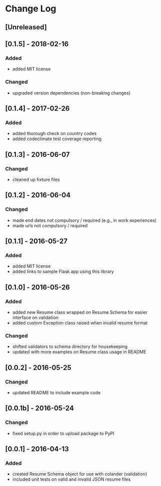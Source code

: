 # Change Log

## [Unreleased]

## [0.1.5] - 2018-02-16
### Added
- added MIT license

### Changed
- upgraded version dependencies (non-breaking changes)

## [0.1.4] - 2017-02-26
### Added
- added thorough check on country codes
- added codeclimate test coverage reporting

## [0.1.3] - 2016-06-07
### Changed
- cleaned up fixture files

## [0.1.2] - 2016-06-04
### Changed
- made end dates not compulsory / required (e.g., in work experiences)
- made urls not compulsory / required

## [0.1.1] - 2016-05-27
### Added
- added MIT license
- added links to sample Flask app using this library

## [0.1.0] - 2016-05-26
### Added
- added new Resume class wrapped on Resume Schema for easier interface on validation
- added custom Exception class raised when invalid resume format

### Changed
- shifted validators to schema directory for housekeeping
- updated with more examples on Resume class usage in README

## [0.0.2] - 2016-05-25
### Changed
- updated README to include example code

## [0.0.1b] - 2016-05-24
### Changed
- fixed setup.py in order to upload package to PyPI

## [0.0.1] - 2016-04-13
### Added
- created Resume Schema object for use with colander (validation)
- included unit tests on valid and invalid JSON resume files
